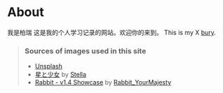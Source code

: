 # About
我是柏瑞
这是我的个人学习记录的网站。欢迎你的来到。
This is my X [bury](https://twitter.com/i/flow/login?redirect_after_login=%2FBuryKong).

> ### Sources of images used in this site
> - [Unsplash](https://unsplash.com/)
> - [星と少女](https://www.pixiv.net/artworks/108916539) by [Stella](https://www.pixiv.net/users/93273965)
> - [Rabbit - v1.4 Showcase](https://civitai.com/posts/586908) by [Rabbit_YourMajesty](https://civitai.com/user/Rabbit_YourMajesty)
